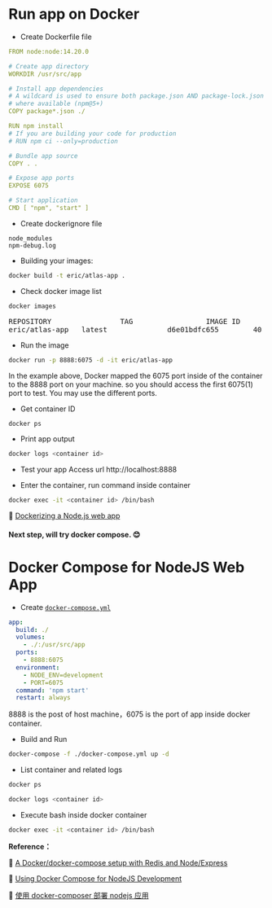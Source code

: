 # Run app on Docker

- Create Dockerfile file

```yml
FROM node:node:14.20.0

# Create app directory
WORKDIR /usr/src/app

# Install app dependencies
# A wildcard is used to ensure both package.json AND package-lock.json are copied
# where available (npm@5+)
COPY package*.json ./

RUN npm install
# If you are building your code for production
# RUN npm ci --only=production

# Bundle app source
COPY . .

# Expose app ports
EXPOSE 6075

# Start application
CMD [ "npm", "start" ]
```

- Create dockerignore file

```
node_modules
npm-debug.log
```

- Building your images:

```bash
docker build -t eric/atlas-app .
```

- Check docker image list

```bash
docker images
```

<pre>
REPOSITORY                TAG                 IMAGE ID            CREATED             SIZE
eric/atlas-app   latest              d6e01bdfc655        40 minutes ago      1.24GB
</pre>

- Run the image

```bash
docker run -p 8888:6075 -d -it eric/atlas-app
```

In the example above, Docker mapped the 6075 port inside of the container to the 8888 port on your machine. so you should access the first 6075(1) port to test. You may use the different ports.

- Get container ID

```bash
docker ps
```

- Print app output

```bash
docker logs <container id>
```

- Test your app
  Access url http://localhost:8888

- Enter the container, run command inside container

```bash
docker exec -it <container id> /bin/bash
```

🔗 [Dockerizing a Node.js web app](https://nodejs.org/en/docs/guides/nodejs-docker-webapp/)

#### Next step, will try docker compose. 😊

# Docker Compose for NodeJS Web App

- Create [`docker-compose.yml`](https://github.com/ericwdq/atlas-app/docker-compose.yml 'docker-compose.yml')

```yml
app:
  build: ./
  volumes:
    - ./:/usr/src/app
  ports:
    - 8888:6075
  environment:
    - NODE_ENV=development
    - PORT=6075
  command: 'npm start'
  restart: always
```

<!--more-->

8888 is the post of host machine，6075 is the port of app inside docker container.

- Build and Run

```bash
docker-compose -f ./docker-compose.yml up -d
```

- List container and related logs

```bash
docker ps
```

```bash
docker logs <container id>
```

- Execute bash inside docker container

```bash
docker exec -it <container id> /bin/bash
```

**Reference：**

🔗 [A Docker/docker-compose setup with Redis and Node/Express](https://codewithhugo.com/setting-up-express-and-redis-with-docker-compose/)

🔗 [Using Docker Compose for NodeJS Development](https://blog.codeship.com/using-docker-compose-for-nodejs-development/)

🔗 [使用 docker-composer 部署 nodejs 应用](https://www.ddhigh.com/2017/11/01/docker-composer-nodejs.html)
